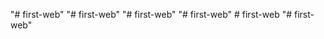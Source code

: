 "# first-web" 
"# first-web" 
"# first-web" 
"# first-web" 
#   f i r s t - w e b  
 "# first-web" 
